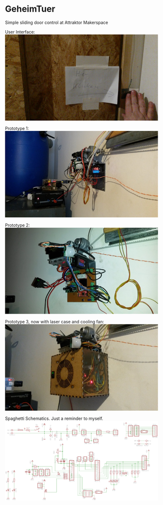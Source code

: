 # GeheimTuer
Simple sliding door control at Attraktor Makerspace

User Interface:
[![GeheimTuer](geheimtuer.jpg)](http://static.openchaos.org/attraktor/bastel/geheimtuer.mp4)

Prototype 1:
![Prototype 1](geheimtuer_proto1.jpg)

Prototype 2:
![Prototype 2](geheimtuer_proto2.jpg)

Prototype 3, now with laser case and cooling fan:
![Prototype 3](geheimtuer_proto3.jpg)

Spaghetti Schematics. Just a reminder to myself.
![Baseboard](baseboard.png)
